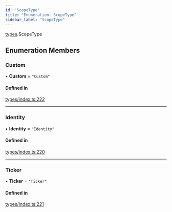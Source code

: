 ```yaml
---
id: "ScopeType"
title: "Enumeration: ScopeType"
sidebar_label: "ScopeType"
---
```


[types](../../../modules/Types/Types.md).ScopeType

## Enumeration Members

### Custom

• **Custom** = ``"Custom"``

#### Defined in

[types/index.ts:222](https://github.com/PolymeshAssociation/polymesh-sdk/blob/968f8d70c/src/types/index.ts#L222)

___

### Identity

• **Identity** = ``"Identity"``

#### Defined in

[types/index.ts:220](https://github.com/PolymeshAssociation/polymesh-sdk/blob/968f8d70c/src/types/index.ts#L220)

___

### Ticker

• **Ticker** = ``"Ticker"``

#### Defined in

[types/index.ts:221](https://github.com/PolymeshAssociation/polymesh-sdk/blob/968f8d70c/src/types/index.ts#L221)
